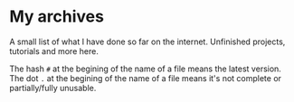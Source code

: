 My archives
===========
A small list of what I have done so far on the internet. Unfinished projects, tutorials and more here.

The hash `#` at the begining of the name of a file means the latest version.
The dot `.` at the begining of the name of a file means it's not complete or partially/fully unusable.
